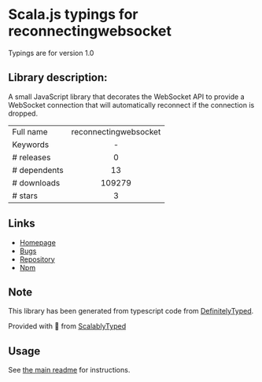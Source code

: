 
# Scala.js typings for reconnectingwebsocket

Typings are for version 1.0

## Library description:
A small JavaScript library that decorates the WebSocket API to provide a WebSocket connection that will automatically reconnect if the connection is dropped.

|                    |                 |
| ------------------ | :-------------: |
| Full name          | reconnectingwebsocket |
| Keywords           | - |
| # releases         | 0 |
| # dependents       | 13 |
| # downloads        | 109279 |
| # stars            | 3 |

## Links
- [Homepage](https://github.com/joewalnes/reconnecting-websocket)
- [Bugs](https://github.com/joewalnes/reconnecting-websocket/issues)
- [Repository](https://github.com/joewalnes/reconnecting-websocket)
- [Npm](https://www.npmjs.com/package/reconnectingwebsocket)
    


## Note
This library has been generated from typescript code from [DefinitelyTyped](https://definitelytyped.org).

Provided with :purple_heart: from [ScalablyTyped](https://github.com/oyvindberg/ScalablyTyped)

## Usage
See [the main readme](../../readme.md) for instructions.



